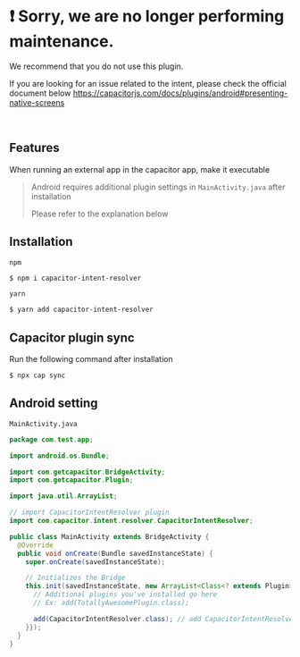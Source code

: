 # ❗️ Sorry, we are no longer performing maintenance.

We recommend that you do not use this plugin.

If you are looking for an issue related to the intent, please check the official document below
https://capacitorjs.com/docs/plugins/android#presenting-native-screens

<br/>

## Features

When running an external app in the capacitor app, make it executable

> Android requires additional plugin settings in `MainActivity.java` after installation
>
> Please refer to the explanation below

## Installation

`npm`

```bash
$ npm i capacitor-intent-resolver
```

`yarn`

```bash
$ yarn add capacitor-intent-resolver
```

## Capacitor plugin sync

Run the following command after installation

```bash
$ npx cap sync
```

## Android setting

`MainActivity.java`

```java
package com.test.app;

import android.os.Bundle;

import com.getcapacitor.BridgeActivity;
import com.getcapacitor.Plugin;

import java.util.ArrayList;

// import CapacitorIntentResolver plugin
import com.capacitor.intent.resolver.CapacitorIntentResolver;

public class MainActivity extends BridgeActivity {
  @Override
  public void onCreate(Bundle savedInstanceState) {
    super.onCreate(savedInstanceState);

    // Initializes the Bridge
    this.init(savedInstanceState, new ArrayList<Class<? extends Plugin>>() {{
      // Additional plugins you've installed go here
      // Ex: add(TotallyAwesomePlugin.class);

      add(CapacitorIntentResolver.class); // add CapacitorIntentResolver plugin
    }});
  }
}
```
